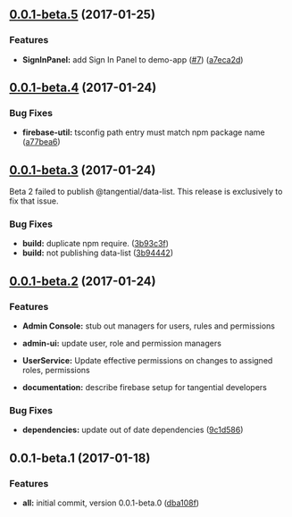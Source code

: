 <a name="0.0.1-beta.5"></a>
## [0.0.1-beta.5](https://github.com/ggranum/tangential/compare/v0.0.1-beta.4...v0.0.1-beta.5) (2017-01-25)


### Features

* **SignInPanel:** add Sign In Panel  to demo-app ([#7](https://github.com/ggranum/tangential/issues/7)) ([a7eca2d](https://github.com/ggranum/tangential/commit/a7eca2d))



<a name="0.0.1-beta.4"></a>
## [0.0.1-beta.4](https://github.com/ggranum/tangential/compare/v0.0.1-beta.3...v0.0.1-beta.4) (2017-01-24)


### Bug Fixes

* **firebase-util:** tsconfig path entry must match npm package name ([a77bea6](https://github.com/ggranum/tangential/commit/a77bea6))



<a name="0.0.1-beta.3"></a>
## [0.0.1-beta.3](https://github.com/ggranum/tangential/compare/v0.0.1-beta.2...v0.0.1-beta.3) (2017-01-24)

Beta 2 failed to publish @tangential/data-list. This release is exclusively to fix that issue. 

### Bug Fixes

* **build:** duplicate npm require. ([3b93c3f](https://github.com/ggranum/tangential/commit/3b93c3f))
* **build:** not publishing data-list ([3b94442](https://github.com/ggranum/tangential/commit/3b94442))



<a name="0.0.1-beta.2"></a>
## [0.0.1-beta.2](https://github.com/ggranum/tangential/compare/v0.0.1-beta.1...v0.0.1-beta.2) (2017-01-24)

### Features

* **Admin Console:** stub out managers for users, rules and permissions

* **admin-ui:** update user, role and permission managers

* **UserService:** Update effective permissions on changes to assigned roles, permissions

* **documentation:** describe firebase setup for tangential developers




### Bug Fixes

* **dependencies:** update out of date dependencies ([9c1d586](https://github.com/ggranum/tangential/commit/9c1d586))



<a name="0.0.1-beta.1"></a>
## 0.0.1-beta.1 (2017-01-18)


### Features

* **all:** initial commit, version 0.0.1-beta.0 ([dba108f](https://github.com/ggranum/tangential/commit/dba108f))



